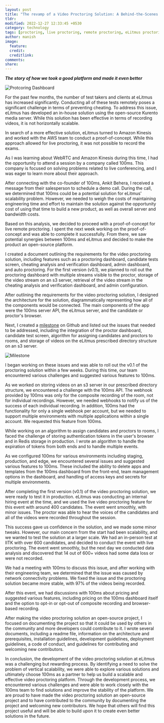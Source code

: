 ```yaml
---
layout: post
title: "The revamp of a Video Proctoring Solution: A Behind-the-Scenes Look"
tldr: 
modified: 2022-12-27 12:33:45 +0530
category: technology
tags: [proctoring, live proctoring, remote proctoring, eLitmus proctoring, 100ms, webRTC]
author: manish
image:
  feature: 
  credit: 
  creditlink: 
comments: 
share: 
---
```

***The story of how we took a good platform and made it even better***

![Protcoring Dashboard]({{site.baseurl}}/images/revamp-of-proctoring-solution/proctoring-dashboard.png)

For the past few months, the number of test takers and clients at eLitmus has increased significantly. Conducting all of these tests remotely poses a significant challenge in terms of preventing cheating. To address this issue, eLitmus has developed an in-house solution using the open-source Kurento media server. While this solution has been effective in terms of recording videos, it is not horizontally scalable.

In search of a more effective solution, eLitmus turned to Amazon Kinesis and worked with the AWS team to conduct a proof-of-concept. While this approach allowed for live proctoring, it was not possible to record the exams.

As I was learning about WebRTC and Amazon Kinesis during this time, I had the opportunity to attend a session by a company called 100ms. This company is focused on solving problems related to live conferencing, and I was eager to learn more about their approach.

After connecting with the co-founder of 100ms, Ankit Behera, I received a message from their salesperson to schedule a demo call. During the call, we determined that 100ms could be a potential solution for eLitmus' scalability problem. However, we needed to weigh the costs of maintaining engineering time and effort to maintain the solution against the opportunity cost of using that time to build a new product, as well as overall server and bandwidth costs.

Based on this analysis, we decided to proceed with a proof-of-concept for live remote proctoring. I spent the next week working on the proof-of-concept and was able to complete it successfully. From there, we saw potential synergies between 100ms and eLitmus and decided to make the product an open-source platform.

I created a document outlining the requirements for the video proctoring solution, including features such as a proctoring dashboard, candidate tests screen, cheating analysis and verification dashboard, admin dashboard, and auto proctoring. For the first version (v0.1), we planned to roll out the proctoring dashboard with multiple streams visible to the proctor, storage of the video stream on an s3 server, retrieval of the video stream in the cheating analysis and verification dashboard, and admin configuration.

After outlining the requirements for the video proctoring solution, I designed the architecture for the solution, diagrammatically representing how all of the components would be connected. The main components of the app were the 100ms server API, the eLitmus server, and the candidate or proctor's browser.

Next, I created a [milestone](https://github.com/elitmus/knights-watch/milestone/1) on Github and listed out the issues that needed to be addressed, including the integration of the proctor dashboard, candidate test screen, algorithm for assigning candidates and proctors to rooms, and storage of videos on the eLitmus prescribed directory structure on an s3 server.

![Milestone]({{site.baseurl}}/images/revamp-of-proctoring-solution/milestone.png)

I began working on these issues and was able to roll out the v0.1 of the proctoring solution within a few weeks. During this time, our team encountered various challenges and suggested various features to 100ms.

As we worked on storing videos on an s3 server in our prescribed directory structure, we encountered a challenge with the 100ms API. The webhook provided by 100ms was only for the composite recording of the room, not for individual recordings. However, we needed webhooks to notify us of the success of each individual recording. In addition, 100ms had the functionality for only a single webhook per account, but we needed to support multiple environments with multiple applications within a single account. We requested this feature from 100ms.

While working on an algorithm to assign candidates and proctors to rooms, I faced the challenge of storing authentication tokens in the user's browser and in Redis storage in production. I wrote an algorithm to handle the expiration of tokens from both ends and to handle multiple events.

As we configured 100ms for various environments including staging, production, and edge, we encountered several issues and suggested various features to 100ms. These included the ability to delete apps and templates from the 100ms dashboard from the front-end, team management options in the dashboard, and handling of access keys and secrets for multiple environments.

After completing the first version (v0.1) of the video proctoring solution, we were ready to test it in production. eLitmus was conducting an internal hiring event at the time, and we used the live video proctoring feature for this event with around 400 candidates. The event went smoothly, with minor issues. The proctor was able to hear the voices of the candidates and all of the videos were recorded throughout the session.

This success gave us confidence in the solution, and we made some minor tweaks. However, our main concern from the start had been scalability, and we wanted to test the solution at a larger scale. We had an in-person test at IITK with over 600 candidates, and decided to conduct the event with live proctoring. The event went smoothly, but the next day we conducted data analysis and discovered that 14 out of 600+ videos had some data loss or were not recorded.

We had a meeting with 100ms to discuss this issue, and after working with their engineering team, we determined that the issue was caused by network connectivity problems. We fixed the issue and the proctoring solution became more stable, with 97% of the videos being recorded.

After this event, we had discussions with 100ms about pricing and suggested various features, including pricing on the 100ms dashboard itself and the option to opt-in or opt-out of composite recording and browser-based recording.

After making the video proctoring solution an open-source project, I focused on documenting the project so that it could be used by others in the community and more developers could contribute to it. I wrote several documents, including a readme file, information on the architecture and prerequisites, installation guidelines, development guidelines, deployment guidelines, a code of conduct, and guidelines for contributing and welcoming new contributors.

In conclusion, the development of the video proctoring solution at eLitmus was a challenging but rewarding process. By identifying a need to solve the problem of vertical scalability, we were able to explore various solutions and ultimately choose 100ms as a partner to help us build a scalable and effective video proctoring platform. Through the development process, we encountered various challenges and were able to work closely with the 100ms team to find solutions and improve the stability of the platform. We are proud to have made the video proctoring solution an open-source project and to have contributed to the community by documenting the project and welcoming new contributors. We hope that others will find this project useful and will be able to build upon it to create even better solutions in the future.
